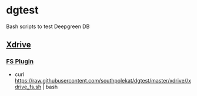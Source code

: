 # dgtest

Bash scripts to test Deepgreen DB

## [Xdrive](http://vitessedata.com/products/deepgreen-db/xdrive/)
### [FS Plugin](http://vitessedata.com/products/deepgreen-db/xdrive/plugin-fs/)
* curl https://raw.githubusercontent.com/southpolekat/dgtest/master/xdrive//xdrive_fs.sh | bash
